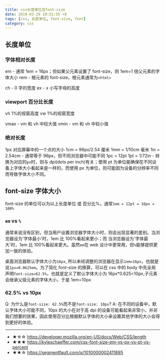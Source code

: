 ```yaml
---
title: css长度单位及font-size
date: 2019-03-29 10:51:55 +8
tags: [css, 长度单位, font-size, font]
category: css
---
```


## 长度单位

### 字体相对长度

em - 通常 1em = 16px；但如果父元素设置了 font-size，则 1em=1 倍父元素的字体大小
rem - 根元素的 font-size，根元素通常为`<html>`

ch - 0 字的宽度
ex - x 小写字母的高度

### viewport 百分比长度

vh 1%的视窗高度
vw 1%的视窗宽度

vmax - vm 和 vh 中较大值
vmin - vm 和 vh 中较小值

### 绝对长度

1px 对应屏幕中的一个点的大小
1cm = 96px/2.54 厘米
1mm = 1/10cm 毫米
1in = 2.54cm - 通常等于 96px，但不同浏览器中可能不同
1pc = 12pt
1pt = 1/72in - 转换为对应的`px`时，则与 dpi(dots per inch)有关；使用 pt 为单位能确保在不同设备上字体大小看起来是一样的，而使用 px 为单位，则可能因为设备的分辨率不同而导致字体大小不同。

## font-size 字体大小

font-size 的单位可以为以上长度单位 或 百分比%，通常`1em = 12pt = 16px = 100%`

### `em` vs `%`

通常来说没有区别，但当用户设置浏览器字体大小时，则会出现显著的差别。当浏览器设为'字体最小'时，1em 比 100%看起来更小；而
当浏览器设为'字体最大'时，1em 比 100%看起来更大。虽然`em`在 web 设计中更常用，但`%`能够提供更加一致的体验。

桌面浏览器默认字体大小为`16px`, 所以未经调整的浏览器在显示`1em=16px`，也就是说`1px=0.0625em`。为了简化 font-size 的换算，可以在 css 中的 body 中先全局声明`font-size=62.5%`，也就是定义了默认字体大小为 16px\*0.625=10px,子元素会继承父级元素的字体大小，于是 1em=10px

### 62.5% vs 10px

Q: 为什么是`font-size: 62.5%`而不是`font-size: 10px`?
A: 在不同的设备中，默认字体大小可能不同，10px 的大小在对于高 dpi 的设备可能看起来非常小，并非我们想要的效果，因此使用百分比根据默认字体的大小来设置其他字体的大小会得到更好的体验。

---

- ★☆☆ https://developer.mozilla.org/en-US/docs/Web/CSS/length
- ★★★ https://kyleschaeffer.com/css-font-size-em-vs-px-vs-pt-vs-percent
- ★★☆ https://segmentfault.com/q/1010000002411895

